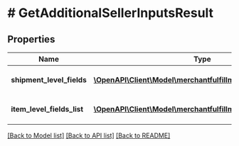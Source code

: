 # # GetAdditionalSellerInputsResult

## Properties

Name | Type | Description | Notes
------------ | ------------- | ------------- | -------------
**shipment_level_fields** | [**\OpenAPI\Client\Model\merchantfulfillment\AdditionalInputs[]**](AdditionalInputs.md) | A list of additional inputs. | [optional]
**item_level_fields_list** | [**\OpenAPI\Client\Model\merchantfulfillment\ItemLevelFields[]**](ItemLevelFields.md) | A list of item level fields. | [optional]

[[Back to Model list]](../../README.md#models) [[Back to API list]](../../README.md#endpoints) [[Back to README]](../../README.md)
